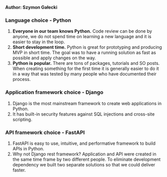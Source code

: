 **Author: Szymon Gałecki**
### Language choice - Python
1. **Everyone in our team knows Python.** Code review can be done by anyone, we do not spend time on learning a new language and it is easier to stay in the loop.
2. **Short development time.** Python is great for prototyping and producing MVP in short time. The goal was to have a running solution as fast as possible and apply changes on the way. 
3. **Python is popular.** There are tons of packages, tutorials and SO posts. When creating something for the first time it is generally easier to do it in a way that was tested by many people who have documented their process.

### Application framework choice - Django
1. Django is the most mainstream framework to create web applications in Python.
2. It has built-in security features against SQL injections and cross-site scripting.

### API framework choice - FastAPI
1. FastAPI is easy to use, intuitive, and performative framework to build APIs in Python.
2. Why not Django rest framework? Application and API were created in the same time frame by two different people. To eliminate development dependency we built two separate solutions so that we could deliver faster.